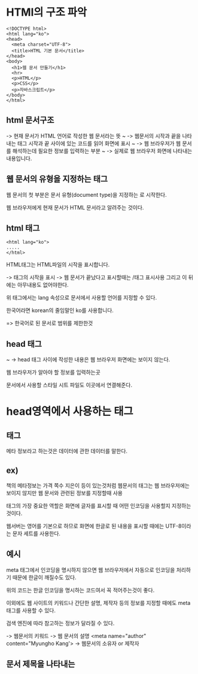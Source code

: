 HTMl의 구조 파악
===


    <!DOCTYPE html>
    <html lang="ko">
    <head>
      <meta charset="UTF-8">
      <title>HTML 기본 문서</title>
    </head>
    <body>
      <h1>웹 문서 만들기</h1>
      <hr>
      <p>HTML</p>
      <p>CSS</p>
      <p>자바스크립트</p>
    </body>
    </html>

html 문서구조
---

<!DOCTYPE html> -> 현재 문서가 HTML 언어로 작성한 웹 문서라는 뜻

<html>~</html> -> 웹문서의 시작과 끝을 나타내는 태그 시작과 끝 사이에 있는 코드를 읽어 화면에 표시

<head>~</head> -> 웹 브라우저가 웹 문서를 해석하는데 필요한 정보를 입력하는 부분

<body>~</body> -> 실제로 웹 브라우저 화면에 나타내는 내용입니다.

웹 문서의 유형을 지정하는 <!DOCTYPE html> 태그
---

웹 문서의 첫 부분은 문서 유형(document type)을 지정하는 <!DOCTYPE html>로 시작한다.

웹 브라우저에게 현재 문서가 HTML  문서라고 알려주는 것이다.

html 태그
---

    <html lang="ko">
    .....
    </html>

HTML태그는 HTML파일의 시작을 표시합니다.

<html> -> 태그의 시작을 표시
    
</html> -> 웹 문서가 끝났다고 표시할때는 /태그 표시사용 그리고 이 뒤에는 아무내용도 없어야한다.

위 태그에서는 lang 속성으로 문서에서 사용할 언어를 지정할 수 있다.

한국어라면 korean의 줄임말인 ko를 사용합니다.

<html lang="ko"> => 한국어로 된 문서로 범위를 제한한것


head 태그
---

<head>~</head> -> head 태그 사이에 작성한 내용은 웹 브라우저 화면에는 보이지 않는다.

웹 브라우저가 알아야 할 정보를 입력하는곳

문서에서 사용할 스타일 시트 파일도 이곳에서 연결해준다.

head영역에서 사용하는 태그
===

<meta>태그
----

메타 정보라고 하는것은 데이터에 관한 데이터를 말한다.

ex)
--

책의 메타정보는 가격 쪽수 지은이 등이 있는것처럼 웹문서의 <meta>태그는 웹 브라우저에는 보이지 않지만 웹 문서와 관련된 정보를 지정할때 사용

<meta> 태그의 가장 중요한 역할은 화면에 글자를 표시할 때 어떤 인코딩을 사용할지 지정하는것이다.

웹서버는 영어를 기본으로 하므로 화면에 한글로 된 내용을 표시할 때에는 UTF-8이라는 문자 세트를 사용한다.


예시
--

<meta charset='UTF-8'>


meta 태그에서 인코딩을 명시하지 않으면 웹 브라우저에서 자동으로 인코딩을 처리하기 때문에 한글이 깨질수도 있다.

위의 코드는 한글 인코딩을 명시하는 코드여서 꼭 적어주는것이 좋다.

이외에도 웹 사이트의 키워드나 간단한 설명, 제작자 등의 정보를 지정할 때에도 meta 태그를 사용할 수 있다.

검색 엔진에 따라 참고하는 정보가 달라질 수 있다.

<meta name="keywords" content="html의 구조"> -> 웹문서의 키워드
<meta name="description" content="html의 구조를 알아 봅시다"> -> 웹 문서의 설명
<meta name="author" content="Myungho Kang'> -> 웹문서의 소유자 or 제작자


문서 제목을 나타내는 <title> 태그
---

<head>-> 태그 안에서 가장 중요한 태그는 <title> 태그

예시

        <title>HTML의 기본문서</title>

tile 태그에서 지정하는 내용은 웹 브라우저의 제목 표시줄의 표시

해당 페이지의 방문자나 검색 엔진은 제목 표시줄의 제목을 보고 페이지 전체 내용을 추측할 수 있어야 된다.

웹 사이트 즐겨찾기 사용시 웹 문서의 제목으로 표시

![image](https://github.com/user-attachments/assets/de8e9919-0680-40d0-95f5-252791d2740a)


웹문서의 내용을 표시하는 <body>태그
---


